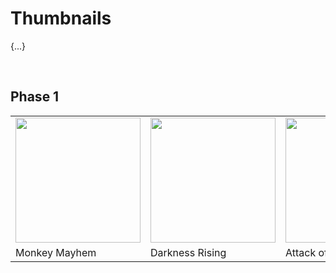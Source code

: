 # Thumbnails

{...}


<br>


## Phase 1

<table>
  <tr>
    <td> <img src="Phase 1/1 – Monkey Mayhem.png" height="200px"> </td>
    <td> <img src="Phase 1/2 – Darkness Rising.png" height="200px"> </td>
    <td> <img src="Phase 1/3 – Attack of the Airforce.png" height="200px"> </td>
  </tr>
  <tr>
    <td> Monkey Mayhem </td>
    <td> Darkness Rising </td>
    <td> Attack of the Airforce </td>
  </tr>
</table>
